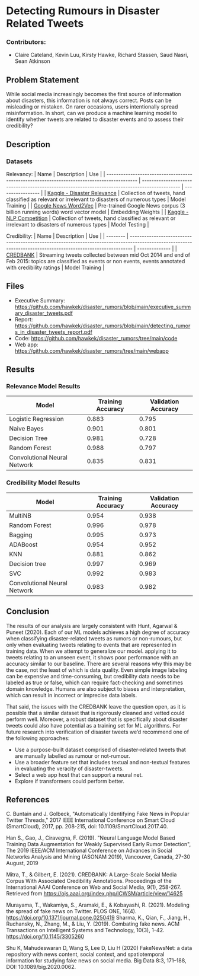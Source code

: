 # Detecting Rumours in Disaster Related Tweets

### Contributors:
* Claire Cateland, Kevin Luu, Kirsty Hawke, Richard Stassen, Saud Nasri, Sean Atkinson

## Problem Statement

While social media increasingly becomes the first source of information about disasters, this information is not always correct. Posts can be misleading or mistaken. On rarer occasions, users intentionally spread misinformation. In short, can we produce a machine learning model to identify whether tweets are related to disaster events and to assess their credibility?

## Description

### Datasets
Relevancy:
| Name                                                                                        | Description                                                                                    | Use               |
| ------------------------------------------------------------------------------------------- | ---------------------------------------------------------------------------------------------- | ----------------- |
| [Kaggle - Disaster Relevance](https://www.kaggle.com/jannesklaas/disasters-on-social-media) | Collection of tweets, hand classified as relevant or irrelevant to disasters of numerous types | Model Training    |
| [Google News Word2Vec](https://github.com/mmihaltz/word2vec-GoogleNews-vectors)             | Pre-trained Google News corpus (3 billion running words) word vector model                     | Embedding Weights |
| [Kaggle - NLP Competition](https://www.kaggle.com/c/nlp-getting-started)                    | Collection of tweets, hand classified as relevant or irrelevant to disasters of numerous types | Model Testing     |

Credibility:
| Name     | Description                                                                                                                                                   | Use            |
| -------- | ------------------------------------------------------------------------------------------------------------------------------------------------------------- | -------------- |
| [CREDBANK](https://github.com/compsocial/CREDBANK-data#readme) | Streaming tweets collected between mid Oct 2014 and end of Feb 2015: topics are classified as events or non events, events annotated with credibility ratings | Model Training |

## Files
* Executive Summary: https://github.com/hawkek/disaster_rumors/blob/main/executive_summary_disaster_tweets.pdf
* Report: https://github.com/hawkek/disaster_rumors/blob/main/detecting_rumors_in_disaster_tweets_report.pdf
* Code: https://github.com/hawkek/disaster_rumors/tree/main/code
* Web app: https://github.com/hawkek/disaster_rumors/tree/main/webapp


## Results
### Relevance Model Results
| Model                        | Training Accuracy | Validation Accuracy |
| ---------------------------- | ----------------- | ------------------- |
| Logistic Regression          | 0.883             | 0.795               |
| Naive Bayes                  | 0.901             | 0.801               |
| Decision Tree                | 0.981             | 0.728               |
| Random Forest                | 0.988             | 0.797               |
| Convolutional Neural Network | 0.835             | 0.831               |

### Credibility Model Results
| Model                        | Training Accuracy | Validation Accuracy |
| ---------------------------- | ----------------- | ------------------- |
| MultiNB                      | 0.954             | 0.938               |
| Random Forest                | 0.996             | 0.978               |
| Bagging                      | 0.995             | 0.973               |
| ADABoost                     | 0.954             | 0.952               |
| KNN                          | 0.881             | 0.862               |
| Decision tree                | 0.997             | 0.969               |
| SVC                          | 0.992             | 0.983               |
| Convolutional Neural Network | 0.983             | 0.982               |

## Conclusion
The results of our analysis are largely consistent with Hunt, Agarwal & Puneet (2020). Each of our ML models achieves a high degree of accuracy when classifying disaster-related tweets as rumors or non-rumours, but only when evaluating tweets relating to events that are represented in training data. When we attempt to generalize our model. applying it to tweets relating to an unseen event, it shows poor performance with an accuracy similar to our baseline. There are several reasons why this may be the case, not the least of which is data quality. Even simple image labeling can be expensive and time-consuming, but credibility data needs to be labeled as true or false, which can require fact-checking and sometimes domain knowledge. Humans are also subject to biases and interpretation, which can result in incorrect or imprecise data labels.

That said, the issues with the CREDBANK leave the question open, as it is possible that a similar dataset that is rigorously cleaned and vetted could perform well. Moreover, a robust dataset that is specifically about disaster tweets could also have potential as a training set for ML algorithms. For future research into verification of disaster tweets we’d recommend one of the following approaches:
* Use a purpose-built dataset comprised of disaster-related tweets that are manually labelled as rumour or not-rumour.
* Use a broader feature set that includes textual and non-textual features in evaluating the veracity of disaster-tweets.
* Select a web app host that can support a neural net.
* Explore if transformers could perform better.

## References

C. Buntain and J. Golbeck, "Automatically Identifying Fake News in Popular Twitter Threads," 2017 IEEE International Conference on Smart Cloud (SmartCloud), 2017, pp. 208-215, doi: 10.1109/SmartCloud.2017.40.

Han S., Gao, J., Ciravegna, F. (2019). "Neural Language Model Based Training Data Augmentation for Weakly Supervised Early Rumor Detection", The 2019 IEEE/ACM International Conference on Advances in Social Networks Analysis and Mining (ASONAM 2019), Vancouver, Canada, 27-30 August, 2019

Mitra, T., & Gilbert, E. (2021). CREDBANK: A Large-Scale Social Media Corpus With Associated Credibility Annotations. Proceedings of the International AAAI Conference on Web and Social Media, 9(1), 258-267. Retrieved from https://ojs.aaai.org/index.php/ICWSM/article/view/14625

Murayama, T., Wakamiya, S., Aramaki, E., & Kobayashi, R. (2021). Modeling the spread of fake news on Twitter. PLOS ONE, 16(4). https://doi.org/10.1371/journal.pone.0250419
Sharma, K., Qian, F., Jiang, H., Ruchansky, N., Zhang, M., & Liu, Y. (2019). Combating fake news. ACM Transactions on Intelligent Systems and Technology, 10(3), 1–42. https://doi.org/10.1145/3305260

Shu K, Mahudeswaran D, Wang S, Lee D, Liu H (2020) FakeNewsNet: a data repository with news content, social context, and spatiotemporal information for studying fake news on social media. Big Data 8:3, 171–188, DOI: 10.1089/big.2020.0062. 
